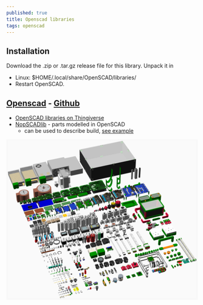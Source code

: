 ```yaml
---
published: true
title: Openscad libraries
tags: openscad
---
```

## Installation

Download the .zip or .tar.gz release file for this library.
Unpack it in 
 - Linux: $HOME/.local/share/OpenSCAD/libraries/
 - Restart OpenSCAD.


## [Openscad](https://www.openscad.org/libraries.html) - [Github](https://github.com/openscad/openscad/wiki/Libraries)
- [OpenSCAD libraries on Thingiverse](https://www.thingiverse.com/openscad/collections/libraries)
- [NopSCADlib](https://github.com/nophead/NopSCADlib/blob/master/readme.md) - parts modelled in OpenSCAD
	- can be used to describe build, [see example](https://github.com/nophead/NopSCADlib/blob/master/examples/MainsBreakOutBox/readme.md)

![caption](https://raw.githubusercontent.com/nophead/NopSCADlib/master/libtest.png)
